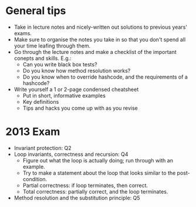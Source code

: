 # General tips 
- Take in lecture notes and nicely-written out solutions to previous years' exams. 
- Make sure to organise the notes you take in so that you don't spend all your time leafing through them.
- Go through the lecture notes and make a checklist of the important conepts and skills. E.g.:
  - Can you write black box tests? 
  - Do you know how method resolution works? 
  - Do you know when to override hashcode, and the requirements of a hashcode?
- Write yourself a 1 or 2-page condensed cheatsheet
  - Put in short, informative examples 
  - Key definitions 
  - Tips and hacks you come up with as you revise 
  
# 2013 Exam
- Invariant protection: Q2
- Loop invariants, correctness and recursion: Q4
	- Figure out what the loop is actually doing; run through with an example.
	- Try to make a statement about the loop that looks similar to the post-condition.
	- Partial correctness: if loop terminates, then correct.
	- Total correctness: partially correct, and the loop terminates.
- Method resolution and the substitution principle: Q5
